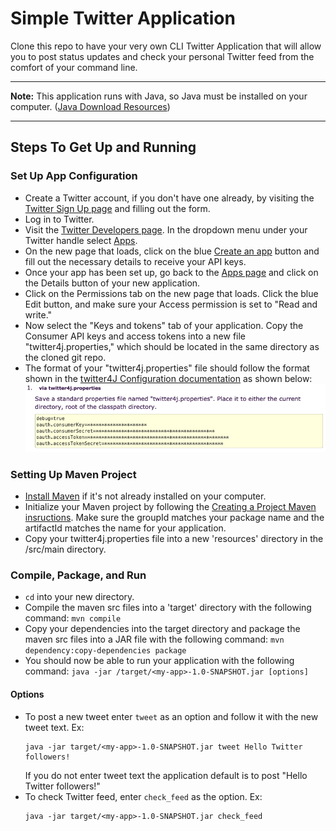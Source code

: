 # Simple Twitter Application
Clone this repo to have your very own CLI Twitter Application that will allow you to post status updates and check your personal Twitter feed from the comfort of your command line.

---

**Note:** This application runs with Java, so Java must be installed on your computer. ([Java Download Resources](https://docs.oracle.com/cd/E19182-01/820-7851/inst_cli_jdk_javahome_t/))

---

## Steps To Get Up and Running
### Set Up App Configuration
* Create a Twitter account, if you don't have one already, by visiting the [Twitter Sign Up page](https://twitter.com/i/flow/signup) and filling out the form.
* Log in to Twitter.
* Visit the [Twitter Developers page](https://developer.twitter.com/content/developer-twitter/en.html). In the dropdown menu under your Twitter handle select [Apps](https://developer.twitter.com/en/apps).
* On the new page that loads, click on the blue [Create an app](https://developer.twitter.com/en/apps/create) button and fill out the necessary details to receive your API keys.
* Once your app has been set up, go back to the [Apps page](https://developer.twitter.com/en/apps) and click on the Details button of your new application.
* Click on the Permissions tab on the new page that loads. Click the blue Edit button, and make sure your Access permission is set to "Read and write."
* Now select the "Keys and tokens" tab of your application. Copy the Consumer API keys and access tokens into a new file "twitter4j.properties," which should be located in the same directory as the cloned git repo.
* The format of your "twitter4j.properties" file should follow the format shown in the [twitter4J Configuration documentation](http://twitter4j.org/en/configuration.html) as shown below:
![example twitter4j.properties file](https://github.com/jcorteza/twitter-app/blob/master/twitter4j-config.png)
### Setting Up Maven Project
* [Install Maven](https://maven.apache.org/install.html) if it's not already installed on your computer.
* Initialize your Maven project by following the [Creating a Project Maven insructions](https://maven.apache.org/guides/getting-started/maven-in-five-minutes.html). Make sure the groupId matches your package name and the artifactId matches the name for your application.
* Copy your twitter4j.properties file into a new 'resources' directory in the <my-app>/src/main directory.
### Compile, Package, and Run
* `cd` into your new <my-app> directory.
* Compile the maven src files into a 'target' directory with the following command: `mvn compile`
* Copy your dependencies into the target directory and package the maven src files into a JAR file with the following command: `mvn dependency:copy-dependencies package`
* You should now be able to run your application with the following command: `java -jar /target/<my-app>-1.0-SNAPSHOT.jar [options]`
#### Options
* To post a new tweet enter `tweet` as an option and follow it with the new tweet text. Ex:
  ```
  java -jar target/<my-app>-1.0-SNAPSHOT.jar tweet Hello Twitter followers!
  ```
  If you do not enter tweet text the application default is to post "Hello Twitter followers!"
* To check Twitter feed, enter `check_feed` as the option. Ex:
  ```
  java -jar target/<my-app>-1.0-SNAPSHOT.jar check_feed
  ```
